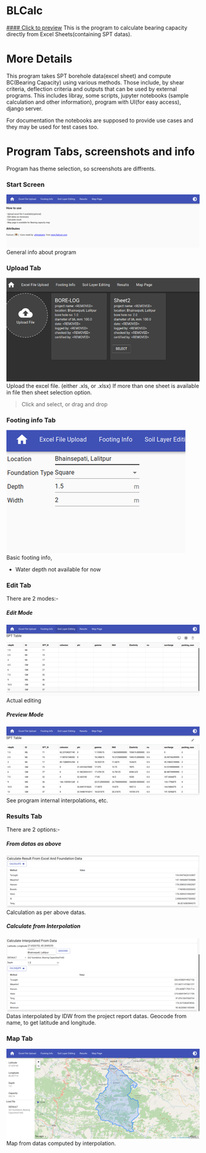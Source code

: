 BLCalc
==========
[#### Click to preview](http://ec2-3-90-239-190.compute-1.amazonaws.com)
This is the program to calculate bearing capacity directly from Excel Sheets(containing SPT datas).

More Details
==========
This program takes SPT borehole data(excel sheet) and compute BC(Bearing Capacity) using various methods. Those include, by shear criteria, deflection criteria and outputs that can be used by external programs. This includes libray, some scripts, jupyter notebooks (sample calculation and other information), program with UI(for easy access), django server.

For documentation the notebooks are supposed to provide use cases and they may be used for test cases too.

Program Tabs, screenshots and info
==========
Program has theme selection, so screenshots are diffrents.
### Start Screen
![index_page](media/images/index.png)
General info about program

### Upload Tab
![upload_tab](media/images/fileInfo.png)
Upload the excel file. (either .xls, or .xlsx)
If more than one sheet is available in file then sheet selection option.
> Click and select, or
> drag and drop

### Footing info Tab
![footing_info](media/images/footing_info.png)
Basic footing info,
* Water depth not available for now

### Edit Tab
There are 2 modes:-
##### Edit Mode
![edit_mode](media/images/edit_mode.png)
Actual editing

##### Preview Mode
![preview_mode](media/images/preview_mode.png)
See program internal interpolations, etc. 

### Results Tab
There are 2 options:-
##### From datas as above
![result_calc](media/images/fed.png)
Calculation as per above datas.

##### Calculate from Interpolation
![preview_mode](media/images/ID.png)
Datas interpolated by IDW from the project report datas.
Geocode from name, to get latitude and longitude.

### Map Tab
![map_tab](media/images/map_page.png)
Map from datas computed by interpolation.

